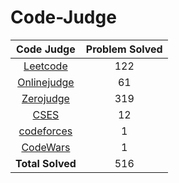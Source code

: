 # Code-Judge

|Code Judge|Problem Solved|
|:--:|:---:|
|[Leetcode](https://github.com/kerong2002/Leetcode)|122|
|[Onlinejudge](https://github.com/kerong2002/Onlinejudge)|61|
|[Zerojudge](https://github.com/kerong2002/Zerojudge)|319|
|[CSES](https://github.com/kerong2002/CSES)|12|
|[codeforces](https://github.com/kerong2002/codeforces)|1|
|[CodeWars](https://github.com/kerong2002/Codewars)|1|
|**Total Solved**|516|
